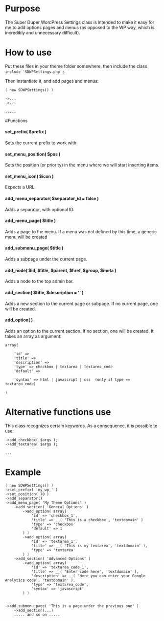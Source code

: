 # Purpose
The Super Duper WordPress Settings class is intended to make it easy for me to add options pages and menus (as opposed to the WP way, which is incredibly and unnecessary difficult).

# How to use
Put these files in your theme folder somewhere, then include the class `include 'SDWPSettings.php';`.

Then instantiate it, and add pages and menus:
```
( new SDWPSettings() )

->...
->...

.....

```

#Functions

#### set_prefix( $prefix )
Sets the current prefix to work with

#### set_menu_position( $pos )
Sets the position (or priority) in the menu where we will start inserting items.

#### set_menu_icon( $icon )
Expects a URL.

#### add_menu_separator( $separator_id = false )
Adds a separator, with optional ID.

#### add_menu_page( $title )
Adds a page to the menu. If a menu was not defined by this time, a generic menu will be created

#### add_submenu_page( $title )
Adds a subpage under the current page.

#### add_node( $id, $title, $parent, $href, $group, $meta )
Adds a node to the top admin bar.

#### add_section( $title, $description = '' )
Adds a new section to the current page or subpage. If no current page, one will be created.

#### add_option(  )
Adds an option to the current section. If no section, one will be created.
It takes an array as argument:
```
array(

	'id' =>
	'title' =>
	'description' =>
	'type' => checkbox | textarea | textarea_code
	'default' => 

	'syntax' => html | javascript | css  (only if type == textarea_code) 

)
```


# Alternative functions use
This class recognizes certain keywords. As a consequence, it is possible to use:
```
->add_checkbox( $args );
->add_textarea( $args );

...

```

# Example
```
( new SDWPSettings() )
->set_prefix( 'my_wp_' )
->set_position( 70 )
->add_separator()
->add_menu_page( 'My Theme Options' )
	->add_section( 'General Options' )
		->add_option( array(
			'id' => 'checkbox_1',
			'title' => __( 'This is a checkbox', 'textdomain' )
			'type' => 'checkbox'
			'default' => 1
		) )
		->add_option( array(
			'id' => 'textarea_1',
			'title' => __( 'This is my textarea', 'textdomain' ),
			'type' => 'textarea'
		) )
	->add_section( 'Advanced Options' )
		->add_option( array(
			'id' => 'textarea_code_1',
			'title' => __( 'Enter code here', 'textdomain' ),
			'description' => __( 'Here you can enter your Google Analytics code', 'textdomain' ),
			'type' => 'textarea_code',
			'syntax' => 'javascript'
		) )


->add_submenu_page( 'This is a page under the previous one' )
 	->add_section(...)
 	..... and so on .....

```